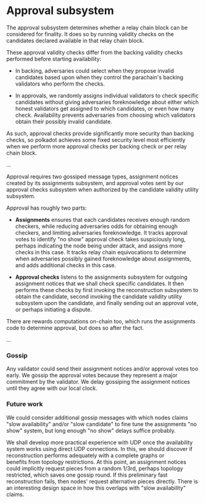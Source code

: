 # Approval subsystem

The approval subsystem determines whether a relay chain block can be considered for finality.  It does so by running validity checks on the candidates declared available in that relay chain block.  

These approval validity checks differ from the backing validity checks performed before starting availability:

- In backing, adversaries could select when they propose invalid candidates based upon when they control the parachain's backing validators who perform the checks.

- In approvals, we randomly assigns individual validators to check specific candidates without giving adversaries foreknowledge about either which honest validators get assigned to which candidates, or even how many check.  Availability prevents adversaries from choosing which validators obtain their possibly invalid candidate.

As such, approval checks provide significantly more security than backing checks, so polkadot achieves some fixed security level most efficiently when we perform more approval checks per backing check or per relay chain block.  

...

Approval requires two gossiped message types, assignment notices created by its assignments subsystem, and approval votes sent by our approval checks subsystem when authorized by the candidate validity utility subsystem.  

Approval has roughly two parts:

- **Assignments** ensures that each candidates receives enough random checkers, while reducing adversaries odds for obtaining enough checkers, and limiting adversaries foreknowledge.  It tracks approval votes to identify "no show" approval check takes suspiciously long, perhaps indicating the node being under attack, and assigns more checks in this case.  It tracks relay chain equivocations to determine when adversaries possibly gained foreknowledge about assignments, and adds additional checks in this case.

- **Approval checks** listens to the assignments subsystem for outgoing assignment notices that we shall check specific candidates.  It then performs these checks by first invoking the reconstruction subsystem to obtain the candidate, second invoking the candidate validity utility subsystem upon the candidate, and finally sending out an approval vote, or perhaps initiating a dispute.

There are rewards computations on-chain too, which runs the assignments code to determine approval, but does so after the fact.

...

### Gossip

Any validator could send their assignment notices and/or approval votes too early.  We gossip the approval votes because they represent a major commitment by the validator.  We delay gossiping the assignment notices until they agree with our local clock.

### Future work

We could consider additional gossip messages with which nodes claims "slow availability" and/or "slow candidate" to fine tune the assignments "no show" system, but long enough "no show" delays suffice probably.

We shall develop more practical experience with UDP once the availability system works using direct UDP connections.  In this, we should discover if reconstruction performs adequately with a complete graphs or  
benefits from topology restrictions.  At this point, an assignment notices could implicitly request pieces from a random 1/3rd, perhaps topology restricted, which saves one gossip round.  If this preliminary fast reconstruction fails, then nodes' request alternative pieces directly.  There is an interesting design space in how this overlaps with "slow availability" claims.

